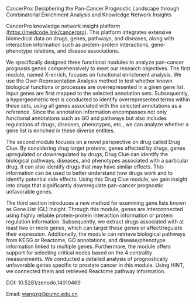 CancerPro: Deciphering the Pan-Cancer Prognostic Landscape through Combinatorial Enrichment Analysis and Knowledge Network Insights

CancerPro knowledge network insight platform
(https://medcode.link/cancerpro). This platform integrates extensive biomedical data on drugs,
genes, pathways, and diseases, along with interaction information such as protein-protein
interactions, gene-phenotype relations, and disease associations.

We specifically designed three functional modules to analyze pan-cancer prognosis genes comprehensively to meet our research objectives. 
The first module, named X-enrich, focuses on functional enrichment analysis. 
We use the Over-Representation Analysis method to test whether known biological functions or processes are overrepresented in a given gene list. 
Input genes are first mapped to the selected annotation sets. 
Subsequently, a hypergeometric test is conducted to identify overrepresented terms within these sets, 
using all genes associated with the selected annotations as a reference. 
Since the annotation information encompasses not only functional annotations such as GO and pathways but also includes regulations of drugs, diseases, 
phenotypes, etc., we can analyze whether a gene list is enriched in these diverse entities. 

The second module focuses on a novel perspective on drug called Drug Clue. By considering drug target proteins, genes affected by drugs, 
genes upregulated or downregulated by drugs, Drug Clue can identify the biological pathways, diseases, and phenotypes associated with a particular drug. 
It can also identify drugs that may have similar effects. This information can be used to better understand how drugs work and to identify potential 
side effects. Using this Drug Clue module, we gain insight into drugs that significantly downregulate pan-cancer prognostic unfavorable genes. 

The third section introduces a new method for examining gene lists known as Gene List (GL) Insight. Through this module, genes are interconnected using 
highly reliable protein-protein interaction information or protein regulation information. Subsequently, we extract drugs associated with at least two or 
more genes, which can target these genes or affect/regulate their expression. Additionally, the module can retrieve biological pathways from KEGG or 
Reactome, GO annotations, and disease/phenotype information linked to multiple genes. Furthermore, the module offers support for selecting critical nodes 
based on the 4 centrality measurements. We conducted a detailed analysis of prognostically unfavorable genes specific to prostate cancer 
in this module. Using HINT, we connected them and retrieved Reactome pathway information. 

DOI: 10.5281/zenodo.14010469

Email: wangzg@pumc.edu.cn
